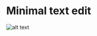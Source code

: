 # Minimal text edit

![alt text](https://github.com/dev-meppo/clean_minimal_text_edit/blob/main/app-image.webp?raw=true)
